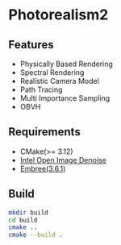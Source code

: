# Photorealism2

## Features

* Physically Based Rendering
* Spectral Rendering
* Realistic Camera Model
* Path Tracing
* Multi Importance Sampling
* OBVH

## Requirements
* CMake(>= 3.12)
* [Intel Open Image Denoise](https://openimagedenoise.github.io/) 
* [Embree(3.6.1)](https://www.embree.org/)

## Build

```zsh
mkdir build
cd build
cmake ..
cmake --build .
```
